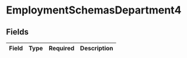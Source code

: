 # EmploymentSchemasDepartment4


## Fields

| Field       | Type        | Required    | Description |
| ----------- | ----------- | ----------- | ----------- |